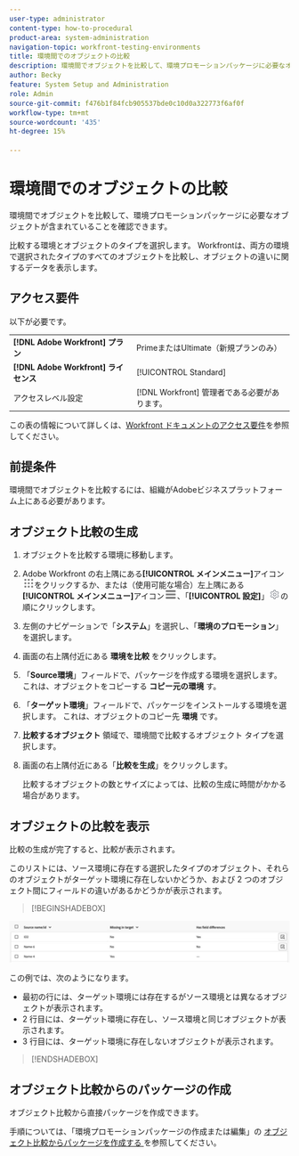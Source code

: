 ```yaml
---
user-type: administrator
content-type: how-to-procedural
product-area: system-administration
navigation-topic: workfront-testing-environments
title: 環境間でのオブジェクトの比較
description: 環境間でオブジェクトを比較して、環境プロモーションパッケージに必要なオブジェクトが含まれていることを確認できます。
author: Becky
feature: System Setup and Administration
role: Admin
source-git-commit: f476b1f84fcb905537bde0c10d0a322773f6af0f
workflow-type: tm+mt
source-wordcount: '435'
ht-degree: 15%

---
```


# 環境間でのオブジェクトの比較

環境間でオブジェクトを比較して、環境プロモーションパッケージに必要なオブジェクトが含まれていることを確認できます。

比較する環境とオブジェクトのタイプを選択します。 Workfrontは、両方の環境で選択されたタイプのすべてのオブジェクトを比較し、オブジェクトの違いに関するデータを表示します。

## アクセス要件

以下が必要です。

<table>
  <tr>
   <td><strong>[!DNL Adobe Workfront] プラン</strong>
   </td>
   <td> PrimeまたはUltimate（新規プランのみ）
   </td>
  </tr>
  <tr>
   <td><strong>[!DNL Adobe Workfront] ライセンス</strong>
   </td>
   <td> [!UICONTROL Standard]
   </td>
  </tr>
   <tr>
   <td>アクセスレベル設定
   </td>
   <td>[!DNL Workfront] 管理者である必要があります。
   </td>
  </tr>
</table>

この表の情報について詳しくは、[Workfront ドキュメントのアクセス要件](/help/quicksilver/administration-and-setup/add-users/access-levels-and-object-permissions/access-level-requirements-in-documentation.md)を参照してください。

## 前提条件

環境間でオブジェクトを比較するには、組織がAdobeビジネスプラットフォーム上にある必要があります。

## オブジェクト比較の生成

1. オブジェクトを比較する環境に移動します。
1. Adobe Workfront の右上隅にある&#x200B;**[!UICONTROL メインメニュー]**&#x200B;アイコン![メインメニュー](/help/_includes/assets/main-menu-icon.png)をクリックするか、または（使用可能な場合）左上隅にある&#x200B;**[!UICONTROL メインメニュー]**&#x200B;アイコン![メインメニュー](/help/_includes/assets/main-menu-icon-left-nav.png)、「**[!UICONTROL 設定]**」![設定アイコン](/help/_includes/assets/gear-icon-setup.png)の順にクリックします。
1. 左側のナビゲーションで「**システム**」を選択し、「**環境のプロモーション**」を選択します。
1. 画面の右上隅付近にある **環境を比較** をクリックします。
1. 「**Source環境**」フィールドで、パッケージを作成する環境を選択します。 これは、オブジェクトをコピーする **コピー元の環境** す。
1. 「**ターゲット環境**」フィールドで、パッケージをインストールする環境を選択します。 これは、オブジェクトのコピー先 **環境** です。
1. **比較するオブジェクト** 領域で、環境間で比較するオブジェクト タイプを選択します。
1. 画面の右上隅付近にある「**比較を生成**」をクリックします。

   比較するオブジェクトの数とサイズによっては、比較の生成に時間がかかる場合があります。

## オブジェクトの比較を表示

比較の生成が完了すると、比較が表示されます。

このリストには、ソース環境に存在する選択したタイプのオブジェクト、それらのオブジェクトがターゲット環境に存在しないかどうか、および 2 つのオブジェクト間にフィールドの違いがあるかどうかが表示されます。

>[!BEGINSHADEBOX]

![ 比較の例 ](assets/environment-promotion-comparison.png)

この例では、次のようになります。

* 最初の行には、ターゲット環境には存在するがソース環境とは異なるオブジェクトが表示されます。
* 2 行目には、ターゲット環境に存在し、ソース環境と同じオブジェクトが表示されます。
* 3 行目には、ターゲット環境に存在しないオブジェクトが表示されます。

>[!ENDSHADEBOX]

## オブジェクト比較からのパッケージの作成

オブジェクト比較から直接パッケージを作成できます。

手順については、「環境プロモーションパッケージの作成または編集」の [ オブジェクト比較からパッケージを作成する ](/help/quicksilver/administration-and-setup/set-up-workfront/workfront-testing-environments/environment-promotion-create-package.md#create-a-package-from-an-object-comparison) を参照してください。
